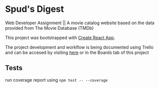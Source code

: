 # Spud's Digest

Web Developer Assignment ||
A movie catalog website based on the data provided from The Movie Database (TMDb)

This project was bootstrapped with [Create React App](https://github.com/facebookincubator/create-react-app).

The project development and workflow is being documented using Trello and can be accesed by visiting [here](https://trello.com/invite/b/QqjKqH3J/f03c43e6b2889eafb36b7e6d694c2b13/spuds-digest) or in the Boards tab of this project


## Tests

run coverage report using `npm test -- --coverage`
